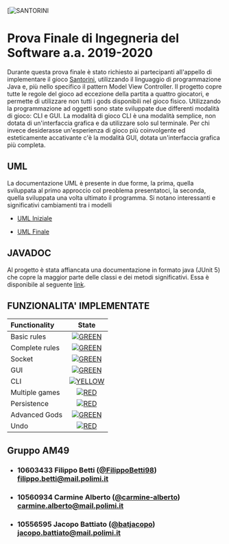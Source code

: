 [![SANTORINI](https://pbs.twimg.com/media/DcMrncHWsAIr5dB?format=jpg&name=small)
# Prova Finale di Ingegneria del Software a.a. 2019-2020
Durante questa prova finale è stato richiesto ai partecipanti all'appello di implementare il gioco [Santorini](http://www.craniocreations.it/prodotto/santorini/), utilizzando il linguaggio di programmazione Java e, più nello specifico il pattern Model View Controller. Il progetto copre tutte le regole del gioco ad eccezione della partita a quattro giocatori, e permette di utilizzare non tutti i gods disponibili nel gioco fisico. Utilizzando la programmazione ad oggetti sono state sviluppate due differenti modalità di gioco: CLI e GUI. La modalità di gioco CLI è una modalità semplice, non dotata di un'interfaccia grafica e da utilizzare solo sul terminale. Per chi invece desiderasse un'esperienza di gioco più coinvolgente ed esteticamente accativante c'è la modalità GUI, dotata un'interfaccia grafica più completa.

## UML
La documentazione UML è presente in due forme, la prima, quella sviluppata al primo approccio col preoblema presentatoci, la seconda, quella sviluppata una volta ultimato il programma. Si notano interessanti e significativi cambiamenti tra i modelli
* [UML Iniziale](/http://linkUMLiniziale.com)

* [UML Finale](/http://linkUMLfinale.com)

## JAVADOC
Al progetto è stata affiancata una documentazione in formato java (JUnit 5) che copre la maggior parte delle classi e dei metodi significativi. Essa è disponibile al seguente [link](http://linkJAVAdoc.com).

## FUNZIONALITA' IMPLEMENTATE
| Functionality | State |
|:-----------------------|:------------------------------------:|
| Basic rules | [![GREEN](https://placehold.it/15/44bb44/44bb44)](#) |
| Complete rules |[![GREEN](https://placehold.it/15/44bb44/44bb44)](#) |
| Socket |[![GREEN](https://placehold.it/15/44bb44/44bb44)](#) |
| GUI | [![GREEN](https://placehold.it/15/44bb44/44bb44)](#) |
| CLI |[![YELLOW](https://placehold.it/15/ffdd00/ffdd00)](#) |
| Multiple games | [![RED](https://placehold.it/15/f03c15/f03c15)](#) |
| Persistence | [![RED](https://placehold.it/15/f03c15/f03c15)](#) |
| Advanced Gods | [![GREEN](https://placehold.it/15/44bb44/44bb44)](#) |
| Undo | [![RED](https://placehold.it/15/f03c15/f03c15)](#) |

## Gruppo AM49

- ###   10603433    Filippo Betti ([@FilippoBetti98](https://github.com/FilippoBetti98))<br>filippo.betti@mail.polimi.it
- ###   10560934    Carmine Alberto ([@carmine-alberto](https://github.com/carmine-alberto))<br>carmine.alberto@mail.polimi.it
- ###   10556595    Jacopo Battiato ([@batjacopo](https://github.com/batjacopo))<br>jacopo.battiato@mail.polimi.it
<br>

<!--
[![RED](https://placehold.it/15/f03c15/f03c15)](#)
[![YELLOW](https://placehold.it/15/ffdd00/ffdd00)](#)
[![GREEN](https://placehold.it/15/44bb44/44bb44)](#)
-->
